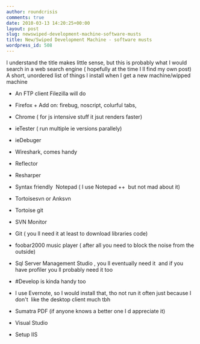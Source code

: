 ```yaml
---
author: roundcrisis
comments: true
date: 2010-03-13 14:20:25+00:00
layout: post
slug: newswiped-development-machine-software-musts
title: New/Swiped Development Machine - software musts
wordpress_id: 508
---
```


I understand the title makes little sense, but this is probably what I would search in a web search engine ( hopefully at the time I ll find my own post)  A short, unordered list of things I install when I get a new machine/wipped machine






  * An FTP client Filezilla will do


  * Firefox + Add on: firebug, noscript, colurful tabs,


  * Chrome ( for js intensive stuff it jsut renders faster)


  * ieTester ( run multiple ie versions parallely)


  * ieDebuger


  * Wireshark, comes handy


  * Reflector


  * Resharper


  * Syntax friendly  Notepad ( I use Notepad ++  but not mad about it)


  * Tortoisesvn or Anksvn 


  * Tortoise git


  * SVN Monitor


  * Git ( you ll need it at least to download libraries code)


  * foobar2000 music player ( after all you need to block the noise from the outside)


  * Sql Server Management Studio , you ll eventually need it  and if you have profiler you ll probably need it too


  * #Develop is kinda handy too


  * I use Evernote, so I would install that, tho not run it often just because I don't  like the desktop client much tbh


  * Sumatra PDF (if anyone knows a better one I d appreciate it)


  * Visual Studio


  * Setup IIS



